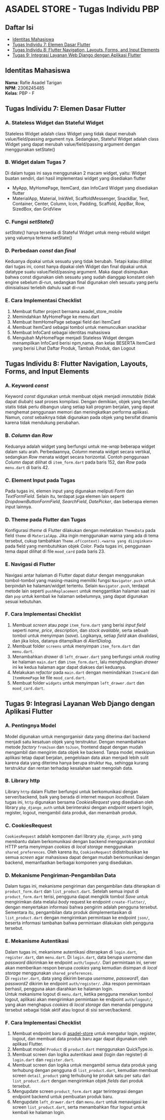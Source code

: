# ASADEL STORE - Tugas Individu PBP

## Daftar Isi
- [Identitas Mahasiswa](#identitas-mahasiswa)
- [Tugas Individu 7: Elemen Dasar Flutter](#tugas-individu-7-elemen-dasar-flutter)
- [Tugas Individu 8: Flutter Navigation, Layouts, Forms, and Input Elements](#tugas-individu-8-flutter-navigation-layouts-forms-and-input-elements)
- [Tugas 9: Integrasi Layanan Web Django dengan Aplikasi Flutter](#tugas-9-integrasi-layanan-web-django-dengan-aplikasi-flutter)

## Identitas Mahasiswa

**Nama**: Rafie Asadel Tarigan  
**NPM**: 2306245485  
**Kelas**: PBP - F

## Tugas Individu 7: Elemen Dasar Flutter

### A. Stateless Widget dan Stateful Widget
Stateless Widget adalah class Widget yang tidak dapat merubah value/field/passing argument nya. Sedangkan, Stateful Widget adalah class Widget yang dapat merubah value/field/passing argument dengan menggunakan setState()
### B. Widget dalam Tugas 7
Di dalam tugas ini saya menggunakan 2 macam widget, yaitu:
Widget buatan sendiri, dari hasil implementasi widget yang disediakan flutter
- MyApp, MyHomePage, ItemCard, dan InfoCard
Widget yang disediakan flutter
- MaterialApp, Material, InkWell, ScaffoldMessenger, SnackBar, Text, Container, Center, Column, Icon, Padding, Scaffold, AppBar, Row, SizedBox, dan GridView
### C. Fungsi *setState()*
*setState()* hanya tersedia di Stateful Widget untuk meng-rebuild widget yang valuenya terkena setState()
### D. Perbedaan *const* dan *final*
Keduanya dipakai untuk sesuatu yang tidak berubah. Tetapi kalau dilihat dari tugas ini, const hanya dipakai oleh Widget dan final dipakai untuk datatype suatu value/field/passing argument. Maka dapat disimpulkan bahwa const digunakan oleh sesuatu yang sudah dianggap konstant oleh engine sebelum di-run, sedangkan final digunakan oleh sesuatu yang perlu diinisialisasi terlebih dahulu saat di-run
### E. Cara Implementasi Checklist
1. Membuat flutter project bernama asadel_store_mobile
2. Memindahkan MyHomePage ke menu.dart
4. Membuat ItemHomePage sebagai field dari ItemCard
5. Membuat ItemCard sebagai tombol untuk memunculkan snackbar
6. Membuat InfoCard sebagai identitas mahasiswa
7. Mengubah MyHomePage menjadi Stateless Widget dengan menampilkan InfoCard berisi npm,nama, dan kelas BESERTA ItemCard yang berisi Lihat Daftar Produk, Tambah Produk, dan Logout

## Tugas Individu 8: Flutter Navigation, Layouts, Forms, and Input Elements

### A. Keyword *const*
Keyword *const* digunakan untuk membuat objek menjadi *immutable* (tidak dapat diubah) saat proses kompilasi. Dengan demikian, objek yang bersifat statis tidak perlu dibangun ulang setiap kali program berjalan, yang dapat menghemat penggunaan memori dan meningkatkan performa aplikasi. Namun, *const* sebaiknya tidak digunakan pada objek yang bersifat dinamis karena tidak mendukung perubahan.
### B. *Column* dan *Row*
Keduanya adalah widget yang berfungsi untuk me-*wrap* beberapa widget dalam satu arah. Perbedaannya, *Column* menata widget secara vertikal, sedangkan *Row* menata widget secara horizontal. Contoh penggunaan *Column* dapat dilihat di `item_form.dart` pada baris 152, dan *Row* pada `menu.dart` di baris 42.
### C. Element Input pada Tugas
Pada tugas ini, elemen input yang digunakan meliputi *Form* dan *TextFormField*. Selain itu, terdapat juga elemen lain seperti *DropdownButtonFormField*, *SearchField*, *DatePicker*, dan beberapa elemen input lainnya.
### D. Theme pada Flutter dan Tugas
Konfigurasi *theme* di Flutter dilakukan dengan meletakkan `ThemeData` pada field `theme` di `MaterialApp`. Jika ingin menggunakan warna yang ada di tema tersebut, cukup tambahkan `Theme.of(context).<warna yang diinginkan>` pada field yang membutuhkan objek *Color*. Pada tugas ini, penggunaan tema dapat dilihat di file `mood_card` pada baris 23.
### E. Navigasi di Flutter
Navigasi antar halaman di Flutter dapat diatur dengan menggunakan tombol-tombol yang masing-masing memiliki fungsi `Navigator.push` untuk berpindah ke halaman/widget tertentu. Selain `Navigator.push`, terdapat metode lain seperti `pushReplacement` untuk menggantikan halaman saat ini dan `pop` untuk kembali ke halaman sebelumnya, yang dapat digunakan sesuai kebutuhan.
### F. Cara Implementasi Checklist
1. Membuat *screen* atau *page* `item_form.dart` yang berisi *input field* seperti *name*, *price*, *description*, dan *stock available*, serta sebuah tombol untuk menyimpan (*save*). Logikanya, setiap *field* akan divalidasi, dan jika lolos, datanya ditampilkan di *AlertDialog*.
2. Membuat folder `screens` untuk menyimpan `item_form.dart` dan `menu.dart`.
3. Menambahkan *drawer* di `left_drawer.dart` yang berfungsi untuk *routing* ke halaman `main.dart` dan `item_form.dart`, lalu menghubungkan *drawer* ini ke kedua halaman agar dapat diakses dari keduanya.
4. Melakukan *refactor* pada `main.dart` dengan memindahkan `ItemCard` dan `ItemHomePage` ke file `mood_card.dart`.
5. Membuat folder `widgets` untuk menyimpan `left_drawer.dart` dan `mood_card.dart`.

## Tugas 9: Integrasi Layanan Web Django dengan Aplikasi Flutter

### A. Pentingnya Model
Model digunakan untuk mengorganisir data yang diterima dari backend menjadi satu kesatuan objek yang terstruktur. Dengan menambahkan metode *factory* `fromJson` dan `toJson`, frontend dapat dengan mudah mengambil dan mengirim data objek ke backend. Tanpa model, meskipun aplikasi tetap dapat berjalan, pengelolaan data akan menjadi lebih sulit karena data yang diterima hanya berupa struktur `Map`, sehingga kurang terstruktur dan rentan terhadap kesalahan saat mengolah data.
### B. Library http
Library `http` dalam Flutter berfungsi untuk berkomunikasi dengan server/backend, baik yang berada di internet maupun *localhost*. Dalam tugas ini, `http` digunakan bersama *CookiesRequest* yang disediakan oleh library `pbp_django_auth` untuk berinteraksi dengan *endpoint* seperti login, register, logout, mengambil data produk, dan menambah produk.
### C. CookiesRequest
`CookiesRequest` adalah komponen dari library `pbp_django_auth` yang membantu dalam berkomunikasi dengan backend menggunakan protokol HTTP serta menyimpan *cookies* di *local storage* menggunakan `shared_preferences`. Oleh karena itu, `CookiesRequest` didistribusikan ke semua *screen* agar mahasiswa dapat dengan mudah berkomunikasi dengan backend, memanfaatkan berbagai komponen yang disediakan.
### D. Mekanisme Pengiriman-Pengambilan Data
Dalam tugas ini, mekanisme pengiriman dan pengambilan data diterapkan di `product_form.dart` dan `list_product.dart`. Setelah semua input di `product_form.dart` terisi, pengguna dapat mengklik tombol *Save* untuk mengirimkan data melalui *body* request ke endpoint `create-flutter/`, dengan menyertakan informasi bahwa pengirim adalah pengguna tersebut.  
Sementara itu, pengambilan data produk diimplementasikan di `list_product.dart` dengan mengirimkan permintaan ke endpoint `json/`, beserta informasi tambahan bahwa permintaan dilakukan oleh pengguna tersebut.
### E. Mekanisme Autentikasi
Dalam tugas ini, mekanisme autentikasi diterapkan di `login.dart`, `register.dart`, dan `menu.dart`. Di `login.dart`, data berupa *username* dan *password* dikirimkan ke endpoint `auth/logout/`. Dari permintaan ini, server akan memberikan respon berupa *cookies* yang kemudian disimpan di *local storage* menggunakan `shared_preferences`.  
Di `register.dart`, data yang dikirim berupa *username*, *password1*, dan *password2* dikirim ke endpoint `auth/register/`. Jika respon permintaan berhasil, pengguna akan diarahkan ke halaman login.  
Untuk mekanisme logout di `menu.dart`, ketika pengguna menekan tombol logout, aplikasi akan mengirimkan permintaan ke endpoint `auth/logout/`, yang akan menghapus *cookies* di *local storage* dan menandai pengguna tersebut sebagai tidak aktif atau logout di sisi server/backend.
### F. Cara Implementasi Checklist
1. Membuat endpoint baru di [asadel-store](https://github.com/rafiedel/asadel-store) untuk mengatur login, register, logout, dan membuat data produk baru agar dapat digunakan oleh aplikasi Flutter.
2. Membuat model `Product` di `product.dart` menggunakan QuickType.io.
3. Membuat screen dan logika autentikasi awal (login dan register) di `login.dart` dan `register.dart`.
4. Membuat screen dan logika untuk mengambil semua data produk yang terhubung dengan pengguna di `list_product.dart`, kemudian membuat screen `detail_product` yang terhubung ke produk satu per satu dari `list_product.dart` dengan mengirimkan objek *fields* dari produk tersebut.
5. Mengupdate screen `product_form.dart` agar terintegrasi dengan endpoint backend untuk pembuatan produk baru.
6. Mengupdate `left_drawer.dart` dan `menu.dart` untuk menavigasi ke screen `list_product.dart`, serta menambahkan fitur logout untuk kembali ke halaman login.

